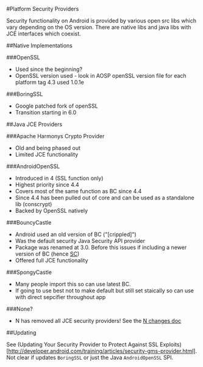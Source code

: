 #Platform Security Providers

Security functionality on Android is provided by various open src libs which vary depending on the OS version. There are native libs and java libs with JCE interfaces which coexist. 

##Native Implementations

###OpenSSL

- Used since the beginning?
- OpenSSL version used - look in AOSP openSSL version file for each platform tag 4.3 used 1.0.1e
	
###BoringSSL
		
- Google patched fork of openSSL
- Transition starting in 6.0

##Java JCE Providers

###Apache Harmonys Crypto Provider
		
- Old and being phased out
- Limited JCE functionality

###AndroidOpenSSL

- Introduced in 4 (SSL function only)
- Highest priority since 4.4
- Covers most of the same function as BC since 4.4
- Since 4.4 has been pulled out of core and can be used as a standalone lib (conscrypt)
- Backed by OpenSSL natively

###BouncyCastle

- Android used an old version of BC ("[crippled]")
- Was the default security Java Security API provider
- Package was renamed at 3.0. Before this issues if including a newer version of BC (hence [SC](https://rtyley.github.io/spongycastle/))
- Offered full JCE functionality

###SpongyCastle

- Many people import this so can use latest BC. 
- If going to use best not to make default but still set staically so can use with direct sepcifier throughout app

###None?

- N has removed all JCE security providers! See the [N changes doc](https://github.com/doridori/Android-Security-Reference/blob/master/changes/N.md)

##Updating

See (Updating Your Security Provider to Protect Against SSL Exploits)[http://developer.android.com/training/articles/security-gms-provider.html]. Not clear if updates `BoringSSL` or just the Java `AndroidOpenSSL` SPI. 

